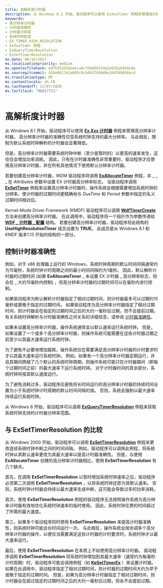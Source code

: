 ```yaml
---
title: 高解析度计时器
description: 从 Windows 8.1 开始，驱动程序可以使用 ExXxxTimer 例程来管理高分辨率计时器。
keywords:
- 高分辨率计时器
- 计时器准确性
- 计时器分辨率
- 系统时钟粒度
- EX_TIMER_HIGH_RESOLUTION
- ExXxxTimer 例程
- ExQueryTimerResolution
- ExSetTimerResolution
ms.date: 06/16/2017
ms.localizationpriority: medium
ms.openlocfilehash: ed7b352d1beeecadc35b66b534a2e935ab45814a
ms.sourcegitcommit: 418e6617e2a695c9cb4b37b5b60e264760858acd
ms.translationtype: MT
ms.contentlocale: zh-CN
ms.lasthandoff: 12/07/2020
ms.locfileid: "96817711"
---
```

# <a name="high-resolution-timers"></a>高解析度计时器


从 Windows 8.1 开始，驱动程序可以使用 [**Ex *Xxx* 计时器**](exxxxtimer-routines-and-ex-timer-objects.md) 例程来管理高分辨率计时器。 高分辨率计时器的准确性仅受系统时钟支持的最大分辨率。 与此相反，限制为默认系统时钟解析的计时器会显著降低。

但是，高分辨率计时器需要系统时钟中断（至少是暂时的）以更高的速率发生，这往往会增加功率消耗。 因此，只有在计时器准确性非常重要时，驱动程序才应使用高分辨率计时器，并在所有其他情况下使用默认分辨率计时器。

若要创建高分辨率计时器，WDM 驱动程序将调用 [**ExAllocateTimer**](/windows-hardware/drivers/ddi/wdm/nf-wdm-exallocatetimer) 例程，并 \_ \_ \_ 在 *Attributes* 参数中设置 EX 计时器高分辨率标志。 当驱动程序调用 [**ExSetTimer**](/windows-hardware/drivers/ddi/wdm/nf-wdm-exsettimer) 例程来设置高分辨率计时器时，操作系统会根据需要增加系统时钟的分辨率，使计时器的过期时间更精确地与 *DueTime* 和 *Period* 参数中指定的名义过期时间相对应。

Kernel-Mode Driver Framework (KMDF) 驱动程序可以调用 [**WdfTimerCreate**](/windows-hardware/drivers/ddi/wdftimer/nf-wdftimer-wdftimercreate) 方法来创建高分辨率计时器。 在此调用中，驱动程序将一个指针作为参数传递给 [**WDF \_ 计时器 \_ 配置**](/windows-hardware/drivers/ddi/wdftimer/ns-wdftimer-_wdf_timer_config) 结构。 若要创建高分辨率计时器，驱动程序将此结构的 **UseHighResolutionTimer** 成员设置为 **TRUE**。 此成员是从 Windows 8.1 和 KMDF 版本1.13 开始的结构的一部分。

## <a name="controlling-timer-accuracy"></a>控制计时器准确性


例如，对于 x86 处理器上运行的 Windows，系统时钟周期的默认时间间隔通常约为15毫秒，系统时钟计时周期之间的最小时间间隔约为1毫秒。 因此，默认解析计时器的过期时间 (如果 **ExAllocateTimer** \_ 未设置 EX 计时器 \_ 高分辨率标志，则会在 \_ 大约15毫秒内控制) ，但高分辨率计时器的过期时间可以在毫秒内进行控制。

如果驱动程序为默认解析计时器指定了相对过期时间，则计时器最多可以过期约15毫秒或更晚于指定的过期时间。 如果驱动程序为高分辨率计时器指定了相对过期时间，则计时器会在指定的过期时间之后的大约一毫秒后过期，但不会提前过期。 有关系统时钟解析与计时器准确性之间关系的详细信息，请参阅 [计时器准确性](timer-accuracy.md)。

如果未设置高分辨率计时器，操作系统通常会以默认速率运行系统时钟。 但是，如果设置了一个或多个高分辨率计时器，则操作系统可能需要在这些计时器过期之前至少以其最大速率运行系统时钟。

为了避免不必要地增加能耗，操作系统仅在需要满足高分辨率计时器的计时要求时才以其最大速率运行系统时钟。 例如，如果有一个高分辨率计时器定期运行，并且其期间跨越了几个默认的系统时钟周期，则操作系统可能只在计时器期间（即每个过期时间之前）的最大速率下运行系统时钟。 对于计时器时间的其余部分，系统时钟将按其默认速度运行。

为了避免消耗过多，驱动程序应避免将长时间运行的高分辨率计时器的持续时间设置为小于系统时钟计时周期的默认时间间隔的值。 否则，系统会强制以最大速率持续运行系统时钟。

从 Windows 8 开始，驱动程序可以调用 [**ExQueryTimerResolution**](/windows-hardware/drivers/ddi/wdm/nf-wdm-exquerytimerresolution) 例程来获取系统时钟支持的计时器分辨率范围。

## <a name="comparison-to-exsettimerresolution"></a>与 ExSetTimerResolution 的比较


从 Windows 2000 开始，驱动程序可以调用 [**ExSetTimerResolution**](calling-exsettimerresolution-while-processing-a-power-irp.md) 例程来更改连续系统时钟中断之间的时间间隔。 例如，驱动程序可以调用此例程，将系统时钟从其默认速率更改为其最大速率以提高计时器准确性。 但是，与使用 **ExAllocateTimer** 创建的高分辨率计时器相比，使用 **ExSetTimerResolution** 有几个缺点。

首先，在调用 **ExSetTimerResolution** 以暂时增加系统时钟速率之后，驱动程序必须第二次调用 **ExSetTimerResolution** ，以将系统时钟还原为其默认速率。 否则，系统时钟计时器会持续以最大速率生成中断，这可能会导致过多的功率消耗。

其次，使用 **ExSetTimerResolution** 例程的驱动程序无法按照操作系统为高分辨率计时器有效地优化系统时钟速率的临时使用。 因此，系统时钟花费的时间超过了所需的最大速度。

第三，如果多个驱动程序同时使用 **ExSetTimerResolution** 来提高计时器准确性，则系统时钟可能会长时间运行一次。 与此相反，操作系统全局协调多个高分辨率计时器的操作，以便仅当需要满足这些计时器的计时要求时，系统时钟才以最大速率运行。

最后，使用 **ExSetTimerResolution** 在本质上不如使用高分辨率计时器。 驱动程序调用 **ExSetTimerResolution** 将系统时钟增加到其最大速率（通常约为每毫秒计时周期）时，驱动程序可能会调用例程（如 [**KeSetTimerEx**](/windows-hardware/drivers/ddi/wdm/nf-wdm-kesettimerex) ）来设置计时器。 如果在此调用中，驱动程序指定了相对过期时间，则计时器的过期时间大约为早于或晚于指定的过期时间。 但是，如果为高分辨率计时器指定了相对过期时间，则计时器会在超过指定的过期时间之后的大约一毫秒后过期，但永不会提前过期。

 

